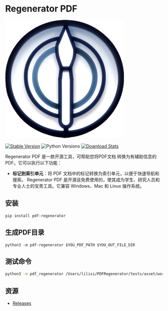 # Regenerator PDF

![pdf_regenerator_icon](./asset/pdf_regenerator.png)

[![Stable Version](https://img.shields.io/pypi/v/pdf-regenerator?label=stable)][PyPI Releases]
![Python Versions](https://img.shields.io/pypi/pyversions/pdf-regenerator)
[![Download Stats](https://img.shields.io/pypi/dm/pdf-regenerator)](https://pypistats.org/packages/pdf-regenerator)

Regenerator PDF 是一款开源工具，可帮助您将PDF文档 转换为有辅助信息的PDF。它可以执行以下功能：
- **标记到索引单元**：将 PDF 文档中的标记转换为索引单元，以便于快速导航和搜索。
Regenerator PDF 是开源且免费使用的，使其成为学生、研究人员和专业人士的宝贵工具。它兼容 Windows、Mac 和 Linux 操作系统。 

## 安装

```
pip install pdf-regenerator
```

## 生成PDF目录

```
python3 -m pdf-regenerator $YOU_PDF_PATH $YOU_OUT_FILE_DIR
```

## 测试命令

```bash
python3 -m pdf_regenerator /Users/lilisi/PDFRegenerator/tests/asset/word2vec.pdf      
```

## 资源
* [Releases][PyPI Releases]

  [PyPI Releases]: https://pypi.org/project/pdf-regenerator/#history
